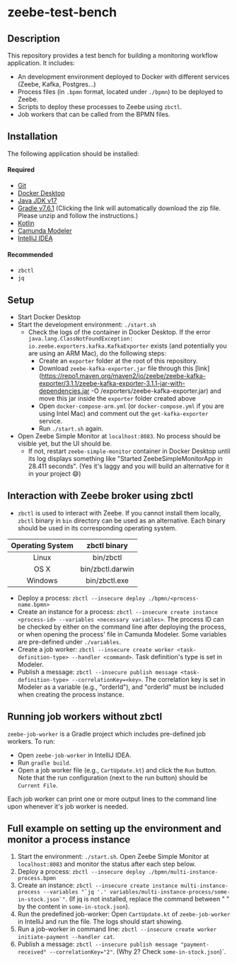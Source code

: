 # zeebe-test-bench

## Description
This repository provides a test bench for building a monitoring workflow application. It includes:
- An development environment deployed to Docker with different services (Zeebe, Kafka, Postgres...)
- Process files (in `.bpmn` format, located under `./bpmn`) to be deployed to Zeebe.
- Scripts to deploy these processes to Zeebe using `zbctl`.
- Job workers that can be called from the BPMN files.

## Installation
The following application should be installed: 
#### Required
- [Git](https://git-scm.com/book/en/v2/Getting-Started-Installing-Git) 
- [Docker Desktop](https://docs.docker.com/engine/install/#desktop)
- [Java JDK v17](https://www.oracle.com/java/technologies/downloads/#java17)
- [Gradle v7.6.1](https://gradle.org/next-steps/?version=7.6.1&format=all) (Clicking the link will automatically download the zip file. Please unzip and follow the instructions.)
- [Kotlin](https://kotlinlang.org/docs/command-line.html#install-the-compiler)
- [Camunda Modeler](https://camunda.com/download/modeler/)
- [IntelliJ IDEA](https://www.jetbrains.com/help/idea/installation-guide.html)

#### Recommended
- `zbctl`
- `jq`

## Setup
- Start Docker Desktop
- Start the development environment: `./start.sh`
    - Check the logs of the container in Docker Desktop. If the error `java.lang.ClassNotFoundException: io.zeebe.exporters.kafka.KafkaExporter` exists (and potentially you are using an ARM Mac), do the following steps:
        - Create an `exporter` folder at the root of this repository.
        - Download `zeebe-kafka-exporter.jar` file through this [link](https://repo1.maven.org/maven2/io/zeebe/zeebe-kafka-exporter/3.1.1/zeebe-kafka-exporter-3.1.1-jar-with-dependencies.jar -O /exporters/zeebe-kafka-exporter.jar) and move this jar inside the `exporter` folder created above
        - Open `docker-compose-arm.yml` (or `docker-compose.yml` if  you are using Intel Mac) and comment out the `get-kafka-exporter` service.
        - Run `./start.sh` again.
- Open Zeebe Simple Monitor at `localhost:8083`. No process should be visible yet, but the UI should be.
    - If not, restart `zeebe-simple-monitor` container in Docker Desktop until its log displays something like "Started ZeebeSimpleMonitorApp in 28.411 seconds". (Yes it's laggy and you will build an alternative for it in your project 😄)

## Interaction with Zeebe broker using zbctl
- `zbctl` is used to interact with Zeebe. If you cannot install them locally, `zbctl` binary in `bin` directory can be used as an alternative. Each binary should be used in its corresponding operating system.

| Operating System |   zbctl binary   |
|:----------------:|:----------------:|
|       Linux      | bin/zbctl        |
|       OS X       | bin/zbctl.darwin |
|      Windows     | bin/zbctl.exe    |


- Deploy a process: `zbctl --insecure deploy ./bpmn/<process-name.bpmn>`
- Create an instance for a process: `zbctl --insecure create instance <process-id> --variables <necessary variables>`. The process ID can be checked by either on the command line after deploying the process, or when opening the process' file in Camunda Modeler. Some variables are pre-defined under `./variables`.
- Create a job worker: `zbctl --insecure create worker <task-definition-type> --handler <command>`. Task definition's type is set in Modeler.
- Publish a message: `zbctl --insecure publish message <task-definition-type> --correlationKey=<key>`. The correlation key is set in Modeler as a variable (e.g., "orderId"), and "orderId" must be included when creating the process instance.

## Running job workers without zbctl
`zeebe-job-worker` is a Gradle project which includes pre-defined job workers. To run:
- Open `zeebe-job-worker` in IntelliJ IDEA.
- Run `gradle build`.
- Open a job worker file (e.g., `CartUpdate.kt`) and click the `Run` button. Note that the run configuration (next to the run button) should be `Current File`.

Each job worker can print one or more output lines to the command line upon whenever it's job worker is needed.

## Full example on setting up the environment and monitor a process instance
1. Start the environment: `./start.sh`. Open Zeebe Simple Monitor at `localhost:8083` and monitor the status after each step below.
2. Deploy a process: `zbctl --insecure deploy ./bpmn/multi-instance-process.bpmn`
3. Create an instance: ```zbctl --insecure create instance multi-instance-process --variables "`jq '.' variables/multi-instance-process/some-in-stock.json`"```. (If jq is not installed, replace the command between " " by the content in `some-in-stock.json`).
4. Run the predefined job-worker: Open `CartUpdate.kt` of `zeebe-job-worker` in IntelliJ and run the file. The logs should start showing.
5. Run a job-worker in command line: `zbctl --insecure create worker initiate-payment --handler cat`.
6. Publish a message: `zbctl --insecure publish message "payment-received" --correlationKey="2"`. (Why 2? Check `some-in-stock.json`)`.

